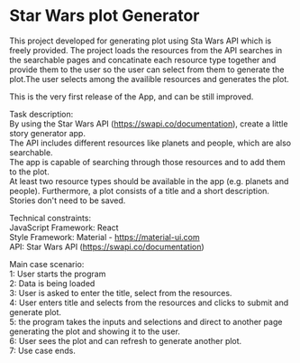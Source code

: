 # Star Wars plot Generator 

This project developed for generating plot using Sta Wars API which is freely provided. The project loads the resources from the API searches in the searchable pages and concatinate each resource type together and provide them to the user so the user can select from them to generate the plot.The user selects among the availible resources and  generates the plot. <br />

This is the very first release of the App, and can be still improved.<br />

Task description:<br />
By using the Star Wars API (https://swapi.co/documentation), create a little story generator app.\
The API includes different resources like planets and people, which are also searchable.\
The app is capable of searching through those resources and to add them to the plot.\
At least two resource types should be available in the app (e.g. planets and people). Furthermore, a plot consists of a title and a short description. Stories don't need to be saved.

Technical constraints:<br />
JavaScript Framework: React<br />
Style Framework: Material - https://material-ui.com <br />
API: Star Wars API (https://swapi.co/documentation)



Main case scenario: <br />
1: User starts the program <br />
2: Data is being loaded<br />
3: User is asked to enter the title, select from the resources.<br />
4: User enters title and selects from the resources and clicks to submit and generate plot.<br />
5: the program takes the inputs and selections and direct to another page generating the plot and showing it to the user.<br />
6: User sees the plot and can refresh to generate another plot.<br />
7: Use case ends. <br />
